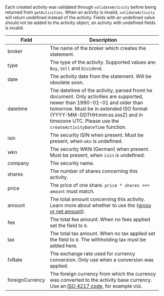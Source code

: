 Each created activity was validated through `validateActivity` before being returned from `getActivities`.
When an activity is invalid, `validateActivity` will return undefined instead of the activity.
Fields with an undefined value should not be added to the activity object, an activity with undefined fields is invalid.

| Field           | Description                                                                                                                                                                                                                                                            |
| --------------- | ---------------------------------------------------------------------------------------------------------------------------------------------------------------------------------------------------------------------------------------------------------------------- |
| broker          | The name of the broker which creates the statement.                                                                                                                                                                                                                    |
| type            | The type of the activity. Supported values are: `Buy`, `Sell` and `Dividend`.                                                                                                                                                                                          |
| date            | The activity date from the statement. Will be obsolete soon.                                                                                                                                                                                                           |
| datetime        | The datetime of the activity, parsed fromt he document. Only activities are supported, newer than 1990-01-01 and older than tomorrow. Must be in extended ISO format (YYYY-MM-DDTHH:mm:ss.sssZ) and in timezone UTC. Please use the `createActivityDateTime` function. |
| isin            | The security ISIN when present. Must be present, when `wkn` is undefined.                                                                                                                                                                                              |
| wkn             | The security WKN (German) when present. Must be present, when `isin` is undefined.                                                                                                                                                                                     |
| company         | The security name.                                                                                                                                                                                                                                                     |
| shares          | The number of shares concerning this activity.                                                                                                                                                                                                                         |
| price           | The price of one share. `price * shares === amount` must match.                                                                                                                                                                                                        |
| amount          | The total amount concerning this activity. Learn more about whether to use the ([gross or net amount](amount.md)).                                                                                                                                                     |
| fee             | The total fee amount. When no fees applied set the field to `0`.                                                                                                                                                                                                       |
| tax             | The total tax amount. When no tax applied set the field to `0`. The withholding tax must be added here.                                                                                                                                                                |
| fxRate          | The exchange rate used for currency conversion. Only use when a conversion was applied.                                                                                                                                                                                |
| foreignCurrency | The foreign currency from which the currency was converted to the activity base currency. Use an [ISO 4217 code](https://en.wikipedia.org/wiki/ISO_4217#Active_codes), for example `USD`.                                                                              |
